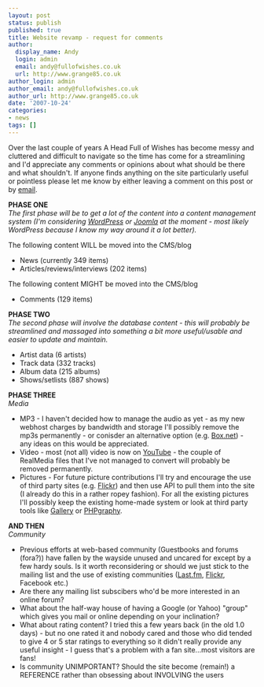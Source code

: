```yaml
---
layout: post
status: publish
published: true
title: Website revamp - request for comments
author:
  display_name: Andy
  login: admin
  email: andy@fullofwishes.co.uk
  url: http://www.grange85.co.uk
author_login: admin
author_email: andy@fullofwishes.co.uk
author_url: http://www.grange85.co.uk
date: '2007-10-24'
categories:
- news
tags: []
---
```

<p>Over the last couple of years A Head Full of Wishes has become messy and cluttered and difficult to navigate so the time has come for a streamlining and I'd appreciate any comments or opinions about what should be there and what shouldn't. If anyone finds anything on the site particularly useful or pointless please let me know by either leaving a comment on this post or by <a href="mailto:andy@grange85.co.uk">email</a>.</p>
<p><strong>PHASE ONE</strong><br/><em>The first phase will be to get a lot of the content into a content management system (I'm considering <a href="http://www.wordpress.org">WordPress</a> or <a href="http://www.joomla.org">Joomla</a> at the moment - most likely WordPress because I know my way around it a lot better).</em></p>
<p>The following content WILL be moved into the CMS/blog</p>
<ul>
<li>News  (currently 349 items)</li>
<li>Articles/reviews/interviews (202 items)</li>
</ul>
<p>The following content MIGHT be moved into the CMS/blog</p>
<ul>
<li>Comments (129 items)</li>
</ul>
<p><strong>PHASE TWO</strong><br/><em>The second phase will involve the database content - this will probably be streamlined and massaged into something a bit more useful/usable and easier to update and maintain.</em></p>
<ul>
<li>Artist data (6 artists)</li>
<li>Track data (332 tracks)</li>
<li>Album data (215 albums)</li>
<li>Shows/setlists (887 shows)</li>
</ul>
<p><strong>PHASE THREE</strong><br/><em>Media</em></p>
<ul>
<li>MP3 - I haven't decided how to manage the audio as yet - as my new webhost charges by bandwidth and storage I'll possibly remove the mp3s permanently - or conisder an alternative option (e.g. <a href="http://www.box.net">Box.net</a>) - any ideas on this would be appreciated.</li>
<li>Video - most (not all) video is now on <a href="http://youtube.com/profile?user=grange85">YouTube</a> - the couple of RealMedia files that I've not managed to convert will probably be removed permanently.</li>
<li>Pictures - For future picture contributions I'll try and encourage the use of third party sites (e.g. <a href="http://www.flickr.com/search/?w=all&q=ahfow&m=tags">Flickr</a>) and then use API to pull them into the site (I already do this in a rather ropey fashion). For all the existing pictures I'll possibly keep the existing home-made system or look at third party tools like <a href="http://gallery.menalto.com/">Gallery</a> or <a href="http://phpgraphy.sourceforge.net/">PHPgraphy</a>.</li>
</ul>
<p><strong>AND THEN</strong><br/><em>Community</em></p>
<ul>
<li>Previous efforts at web-based community (Guestbooks and forums (fora?)) have fallen by the wayside unused and uncared for except by a few hardy souls. Is it worth reconsidering or should we just stick to the mailing list and the use of existing communities (<a href="http://www.last.fm/group/A+Head+Full+of+Wishes">Last.fm</a>, <a href="http://www.flickr.com/groups/aheadfullofwishes/">Flickr</a>, Facebook etc.)</li>
<li>Are there any mailing list subscibers who'd be more interested in an online forum?</li>
<li>What about the half-way house of having a Google (or Yahoo) "group" which gives you mail or online depending on your inclination?</li>
<li>What about rating content? I tried this a few years back (in the old 1.0 days) - but no one rated it and nobody cared and those who did tended to give 4 or 5 star ratings to everything so it didn't really provide any useful insight - I guess that's a problem with a fan site...most visitors are fans!</li>
<li>Is community UNIMPORTANT? Should the site become (remain!) a REFERENCE rather than obsessing about INVOLVING the users</li>
</ul>
